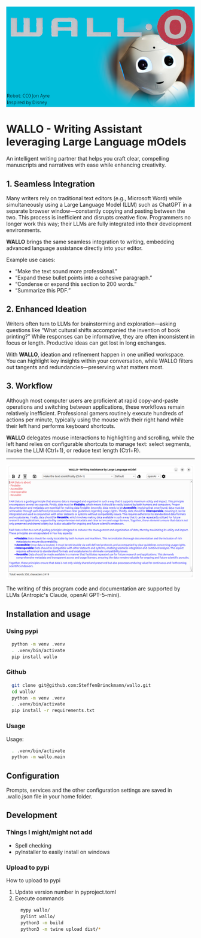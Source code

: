![Logo](images/wallo.png "Logo")

# WALLO - Writing Assistant leveraging Large Language mOdels

An intelligent writing partner that helps you craft clear, compelling manuscripts and narratives with ease while enhancing creativity.

## 1. Seamless Integration
Many writers rely on traditional text editors (e.g., Microsoft Word) while simultaneously using a Large Language Model (LLM) such as ChatGPT in a separate browser window—constantly copying and pasting between the two. This process is inefficient and disrupts creative flow. Programmers no longer work this way; their LLMs are fully integrated into their development environments.

**WALLO** brings the same seamless integration to writing, embedding advanced language assistance directly into your editor.

Example use cases:
- “Make the text sound more professional.”
- “Expand these bullet points into a cohesive paragraph.”
- “Condense or expand this section to 200 words.”
- “Summarize this PDF.”

## 2. Enhanced Ideation
Writers often turn to LLMs for brainstorming and exploration—asking questions like “What cultural shifts accompanied the invention of book printing?” While responses can be informative, they are often inconsistent in focus or length. Productive ideas can get lost in long exchanges.

With **WALLO**, ideation and refinement happen in one unified workspace. You can highlight key insights within your conversation, while WALLO filters out tangents and redundancies—preserving what matters most.

## 3. Workflow
Although most computer users are proficient at rapid copy-and-paste operations and switching between applications, these workflows remain relatively inefficient. Professional gamers routinely execute hundreds of actions per minute, typically using the mouse with their right hand while their left hand performs keyboard shortcuts.

**WALLO** delegates mouse interactions to highlighting and scrolling, while the left hand relies on configurable shortcuts to manage text: select segments, invoke the LLM (Ctrl+1), or reduce text length (Ctrl+R).

---
![Screenshot](images/screenshot.png "Screenshot")

The writing of this program code and documentation are supported by LLMs (Antropic's Claude, openAI GPT-5-mini).


## Installation and usage
### Using pypi
```bash
  python -m venv .venv
  . .venv/bin/activate
  pip install wallo
```

### Github
```bash
  git clone git@github.com:SteffenBrinckmann/wallo.git
  cd wallo/
  python -m venv .venv
  . .venv/bin/activate
  pip install -r requirements.txt
```

### Usage
Usage:
```bash
  . .venv/bin/activate
  python -m wallo.main
```


## Configuration

Prompts, services and the other configuration settings are saved in .wallo.json file in your home folder.

## Development
### Things I might/might not add

- Spell checking
- pyInstaller to easily install on windows

### Upload to pypi
How to upload to pypi

1. Update version number in pyproject.toml
2. Execute commands
    ``` bash
      mypy wallo/
      pylint wallo/
      python3 -m build
      python3 -m twine upload dist/*
    ```
